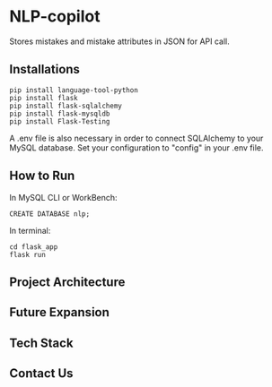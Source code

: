 # NLP-copilot

Stores mistakes and mistake attributes in JSON for API call.

## Installations

```
pip install language-tool-python
pip install flask
pip install flask-sqlalchemy
pip install flask-mysqldb
pip install Flask-Testing
```

A .env file is also necessary in order to connect SQLAlchemy to your MySQL database. Set your configuration to "config" in your .env file.

## How to Run

In MySQL CLI or WorkBench:

```
CREATE DATABASE nlp;
```

In terminal:

```
cd flask_app
flask run
```

## Project Architecture

## Future Expansion

## Tech Stack

## Contact Us
